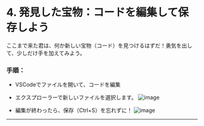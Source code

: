 
# 4. 発見した宝物：コードを編集して保存しよう

ここまで来た君は、何か新しい宝物（コード）を見つけるはずだ！勇気を出して、少しだけ手を加えてみよう。

### 手順：

- VSCodeでファイルを開いて、コードを編集
- エクスプローラーで新しいファイルを選択します。
![image](https://github.com/user-attachments/assets/ec393d26-8373-45a9-9a59-f0e71fe29e19)

- 編集が終わったら、保存（Ctrl+S）を忘れずに！
![image](https://github.com/user-attachments/assets/d5e53539-95ab-4644-8406-046d56bf672a)

---
